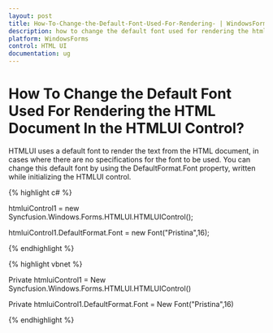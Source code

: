 ```yaml
---
layout: post
title: How-To-Change-the-Default-Font-Used-For-Rendering- | WindowsForms | Syncfusion
description: how to change the default font used for rendering the html document in the htmlui control?
platform: WindowsForms
control: HTML UI
documentation: ug
---
```


# How To Change the Default Font Used For Rendering the HTML Document In the HTMLUI Control?

HTMLUI uses a default font to render the text from the HTML document, in cases where there are no specifications for the font to be used. You can change this default font by using the DefaultFormat.Font property, written while initializing the HTMLUI control.



{% highlight c# %}



htmluiControl1 = new Syncfusion.Windows.Forms.HTMLUI.HTMLUIControl();

htmluiControl1.DefaultFormat.Font = new Font("Pristina",16);

{% endhighlight %}

{% highlight vbnet %}



Private htmluiControl1 = New Syncfusion.Windows.Forms.HTMLUI.HTMLUIControl()

Private htmluiControl1.DefaultFormat.Font = New Font("Pristina",16)

{% endhighlight %}


